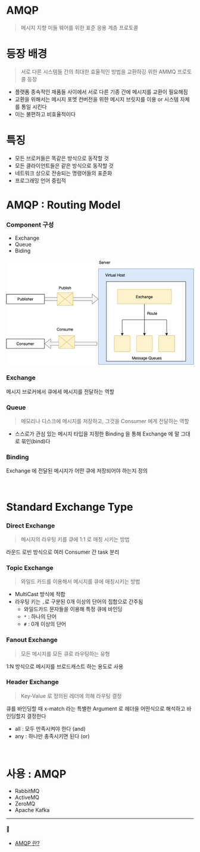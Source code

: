 # AMQP
> 메시지 지향 미들 웨어를 위한 표준 응용 계층 프로토콜

# 등장 배경
> 서로 다른 시스템들 간의 최대한 효율적인 방법을 교환하깅 위한 AMMQ 프로토콜 등장
* 플랫폼 종속적인 재품들 사이에서 서로 다른 기종 간에 메시지를 교환이 필요해짐
* 교환을 위해서는 메시지 포멧 컨버전을 위한 메시지 브릿지를 이용 or 시스템 자체를 통일 시킨다
* 이는 불편하고 비효율적이다

# 특징
* 모든 브로커들은 똑같은 방식으로 동작할 것
* 모든 클라이언트들은 같은 방식으로 동작할 것
* 네트워크 상으로 전송되는 명령어들의 표준화
* 프로그래밍 언어 중립적

# AMQP : Routing Model
### Component 구성
* Exchange
* Queue
* Biding

![img.png](../z-Image/img6/AMQP-RoutingModel.png)

### Exchange
메시지 브로커에서 큐에세 메시지를 전달하는 역할

### Queue
> 메모리나 디스크에 메시지를 저장하고, 그것을 Consumer 에게 전달하는 역할
* 스스로가 관심 있는 메시지 타입을 지정한 Binding 을 통해 Exchange 에 말 그대로 묶인(bind)다

### Binding
Exchange 에 전달된 메시지가 어떤 큐에 저장되어야 하는지 정의

<br>

# Standard Exchange Type
### Direct Exchange
> 메시지의 라우팅 키를 큐에 1:1 로 매칭 시키는 방법

라운드 로빈 방식으로 여러 Consumer 간 task 분리

### Topic Exchange
> 와일드 카드를 이용해서 메시지를 큐에 매칭시키는 방법

* MultiCast 방식에 적합
* 라우팅 키는 `,`로 구분된 0개 이상의 단어의 집합으로 간주됨
  * 와일드카드 문자들을 이용해 특정 큐에 바인딩
  * `*` : 하나의 단어
  * `#` : 0개 이상의 단어
### Fanout Exchange
> 모든 메시지를 모든 큐로 라우팅하는 유형

1:N 방식으로 메시지를 브로드캐스트 하는 용도로 사용

### Header Exchange
> Key-Value 로 정의된 레더에 의해 라우팅 결정

큐를 바인딩할 때 x-match 라는 특별한 Argument 로 헤더을 어떤식으로 해석하고 바인딩할지 결정한다
* all : 모두 만족시켜야 한다 (and)
* any : 하나만 충족시키면 된다 (or)

<br>

# 사용 : AMQP
* RabbitMQ
* ActiveMQ
* ZeroMQ
* Apache Kafka

- - -
#### 🔗
* [AMQP 란?](https://velog.io/@gjrjr4545/AMQP)



